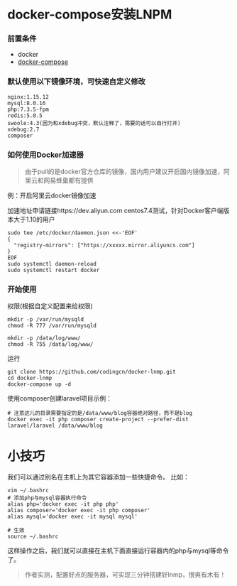 # docker-compose安装LNPM
### 前置条件
* docker
* [docker-compose](https://github.com/docker/compose/releases)

### 默认使用以下镜像环境，可快速自定义修改
```
nginx:1.15.12
mysql:8.0.16
php:7.3.5-fpm
redis:5.0.5
swoole:4.3(因为和xdebug冲突，默认注释了，需要的话可以自行打开)
xdebug:2.7
composer
```
### 如何使用Docker加速器
>由于pull的是docker官方仓库的镜像，国内用户建议开启国内镜像加速，阿里云和网易蜂巢都有提供

例：开启阿里云docker镜像加速

加速地址申请链接https://dev.aliyun.com
centos7.4测试，针对Docker客户端版本大于1.10的用户
```
sudo tee /etc/docker/daemon.json <<-'EOF'
{
  "registry-mirrors": ["https://xxxxx.mirror.aliyuncs.com"]
}
EOF
sudo systemctl daemon-reload
sudo systemctl restart docker
```



### 开始使用

权限(根据自定义配置来给权限)
```
mkdir -p /var/run/mysqld
chmod -R 777 /var/run/mysqld

mkdir -p /data/log/www/
chmod -R 755 /data/log/www/
```
运行
```
git clone https://github.com/codingcn/docker-lnmp.git
cd docker-lnmp
docker-compose up -d
```

使用composer创建laravel项目示例：
```
# 注意这儿的目录需要指定的是/data/www/blog容器绝对路径，而不是blog
docker exec -it php composer create-project --prefer-dist laravel/laravel /data/www/blog
```

# 小技巧
我们可以通过别名在主机上为其它容器添加一些快捷命令。
比如：

```
vim ~/.bashrc
# 添加php与mysql容器执行命令
alias php='docker exec -it php php'
alias composer='docker exec -it php composer'
alias mysql='docker exec -it mysql mysql'

# 生效
source ~/.bashrc
```

这样操作之后，我们就可以直接在主机下面直接运行容器内的php与mysql等命令了。

>作者实测，配置好点的服务器，可实现三分钟搭建好lnmp，很爽有木有！